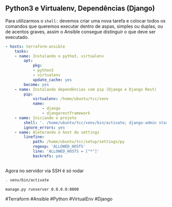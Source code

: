 
## Python3 e Virtualenv, Dependências (Django)

Para utilizarmos o `shell:` devemos criar uma nova tarefa e colocar todos os comandos que queremos executar dentro de aspas, simples ou duplas, ou de acentos graves, assim o Ansible consegue distinguir o que deve ser executado.

```yml
- hosts: terraform-ansible
	tasks:
	- name: Instalando o pytho3, virtualenv
		apt:
			pkg:
			- python3
			- virtualenv
			update_cache: yes
		become: yes
	- name: Instalando dependências com pip (Django e Django Rest)
		pip:
			virtualenv: /home/ubuntu/tcc/venv
			name:
				- django
				- djangorestframework
	- name: Iniciando o projeto
		shell: '. /home/ubuntu/tcc/venv/bin/activate; django-admin startproject setup /home/ubuntu/tcc/'
		ignore_errors: yes
	- name: Aleterando o host do settings
		linefine:
			path: /home/ubuntu/tcc/setup/settings/py
			regexp: 'ALLOWED_HOSTS'
			line: 'ALLOWED_HOSTS = ["*"]'
			backrefs: yes
	
```

Agora no servidor via SSH é só rodar

```bash
. venv/bin/activate
```

```
manage.py runserver 0.0.0.0:8000
```

#Terraform #Ansible #Python #VirtualEnv #Django
